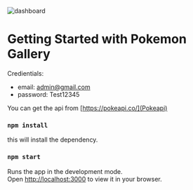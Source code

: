 ![dashboard](https://user-images.githubusercontent.com/14862151/197316409-afc89f65-fc93-43ef-9db5-319ba43fbc2e.png)


# Getting Started with Pokemon Gallery

 Credientials:
  * email: admin@gmail.com  
  * password: Test12345

You can get the api from [https://pokeapi.co/](Pokeapi)

### `npm install`

this will install the dependency.

### `npm start`

Runs the app in the development mode.\
Open [http://localhost:3000](http://localhost:3000) to view it in your browser.
